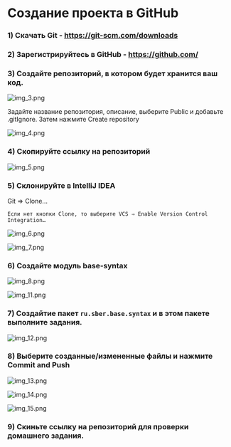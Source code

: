 # Создание проекта в GitHub 

### 1) Скачать Git - https://git-scm.com/downloads

### 2) Зарегистрируйтесь в GitHub - https://github.com/

### 3) Создайте репозиторий, в котором будет хранится ваш код.

![img_3.png](img/new-repository.png)

Задайте название репозитория, описание, выберите Public и добавьте .gitIgnore. Затем нажмите Create repository

![img_4.png](img/create-repository.png)

### 4)	Скопируйте ссылку на репозиторий

![img_5.png](img/copy_link.png)

### 5) Склонируйте в IntelliJ IDEA
Git ⇒ Clone...

    Если нет кнопки Сlone, то выберите VCS ⇒ Enable Version Control Integration…

![img_6.png](img/clone1.png)

![img_7.png](img/clone2.png)

### 6) Создайте модуль base-syntax

![img_8.png](img/create-module1.png)

![img_11.png](img/create-module2.png)

### 7) Создайтие пакет `ru.sber.base.syntax` и в этом пакете выполните задания.

![img_12.png](img/create-package.png)

### 8)	Выберите созданные/измененные файлы и нажмите Commit and Push

![img_13.png](img/commit.png)

![img_14.png](img/push.png)

![img_15.png](img/ready.png)

### 9) Скиньте ссылку на репозиторий для проверки домашнего задания.
